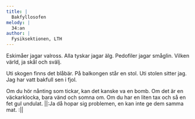 ```yaml
---
title: |
  Bakfyllosofen
melody: |
  34:an
author: |
  Fysiksektionen, LTH
---
```

Eskimåer jagar valross.
Alla tyskar jagar älg.
Pedofiler jagar småglin.
Vilken värld, ja skål och svälj.

Uti skogen finns det blåbär.
På balkongen står en stol.
Uti stolen sitter jag.
Jag har vatt bakfull sen i fjol.

Om du hör nånting som tickar,
kan det kanske va en bomb.
Om det är en väckarklocka,
bara vänd och somna om.
Om du har en liten tax
och så en fet gul undulat.
||:Ja då hopar sig problemen,
en kan inte ge dem samma mat. :||